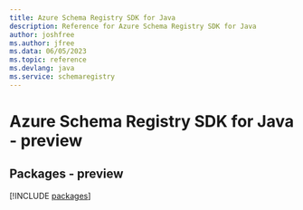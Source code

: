```yaml
---
title: Azure Schema Registry SDK for Java
description: Reference for Azure Schema Registry SDK for Java
author: joshfree
ms.author: jfree
ms.data: 06/05/2023
ms.topic: reference
ms.devlang: java
ms.service: schemaregistry
---
```

# Azure Schema Registry SDK for Java - preview
## Packages - preview
[!INCLUDE [packages](schema-registry-index.md)]